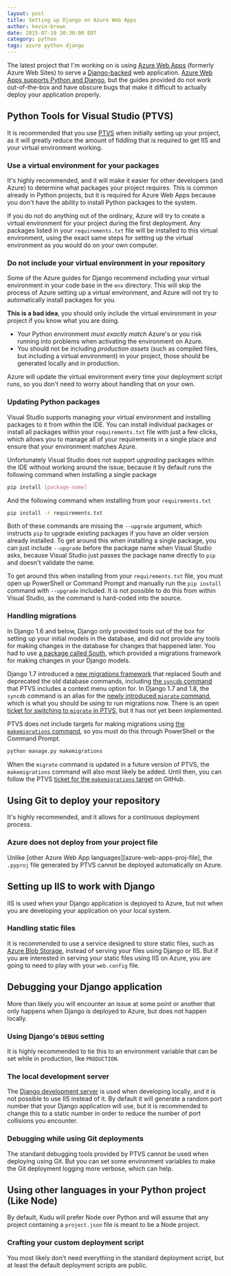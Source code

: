 ```yaml
---
layout: post
title: Setting up Django on Azure Web Apps
author: kevin-brown
date: 2015-07-10 20:30:00 EDT
category: python
tags: azure python django
---
```


The latest project that I'm working on is using [Azure Web Apps][azure-web-apps] (formerly Azure Web Sites) to serve a [Django-backed][django] web application. [Azure Web Apps supports Python and Django][azure-web-apps-django], but the guides provided do not work out-of-the-box and have obscure bugs that make it difficult to actually deploy your application properly.

## Python Tools for Visual Studio (PTVS)

It is recommended that you use [PTVS][ptvs] when initially setting up your project, as it will greatly reduce the amount of fiddling that is required to get IIS and your virtual environment working.

### Use a virtual environment for your packages

It's highly recommended, and it will make it easier for other developers (and Azure) to determine what packages your project requires. This is common already in Python projects, but it is required for Azure Web Apps because you don't have the ability to install Python packages to the system.

If you do not do anything out of the ordinary, Azure will try to create a virtual environment for your project during the first deployment. Any packages listed in your `requirements.txt` file will be installed to this virtual environment, using the exact same steps for setting up the virtual environment as you would do on your own computer.

### Do not include your virtual environment in your repository

Some of the Azure guides for Django recommend including your virtual environment in your code base in the `env` directory. This will skip the process of Azure setting up a virtual environment, and Azure will not try to automatically install packages for you.

**This is a bad idea**, you should only include the virtual environment in your project if you know what you are doing.

- Your Python environment _must exactly match_ Azure's or you risk running into problems when activating the environment on Azure.
- You should not be including _production assets_ (such as compiled files, but including a virtual environment) in your project, those should be generated locally and in production.

Azure will update the virtual environment every time your deployment script runs, so you don't need to worry about handling that on your own.

### Updating Python packages

Visual Studio supports managing your virtual environment and installing packages to it from within the IDE. You can install individual packages or install all packages within your `requirements.txt` file with just a few clicks, which allows you to manage all of your requirements in a single place and ensure that your environment matches Azure.

Unfortunately Visual Studio does not support _upgrading_ packages within the IDE without working around the issue, because it by default runs the following command when installing a single package

~~~ bash
pip install [package-name]
~~~

And the following command when installing from your `requirements.txt`

~~~ bash
pip install -r requirements.txt
~~~

Both of these commands are missing the `--upgrade` argument, which instructs `pip` to upgrade existing packages if you have an older version already installed. To get around this when installing a single package, you can just include `--upgrade` before the package name when Visual Studio asks, because Visual Studio just passes the package name directly to `pip` and doesn't validate the name.

To get around this when installing from your `requirements.txt` file, you must open up PowerShell or Command Prompt and manually run the `pip install` command with `--upgrade` included. It is not possible to do this from within Visual Studio, as the command is hard-coded into the source.

### Handling migrations

In Django 1.6 and below, Django only provided tools out of the box for setting up your initial models in the database, and did not provide any tools for making changes in the database for changes that happened later. You had to use [a package called South](http://south.aeracode.org/), which provided a migrations framework for making changes in your Django models.

Django 1.7 introduced a [new migrations framework][django-migrations] that replaced South and deprecated the old database commands, including [the `syncdb` command][django-manage-syncdb] that PTVS includes a context menu option for. In Django 1.7 and 1.8, the `syncdb` command is an alias for the [newly introduced `migrate` command][django-manage-migrate], which is what you should be using to run migrations now. There is an open [ticket for switching to `migrate` in PTVS][ptvs-issue-175], but it has not yet been implemented.

PTVS does not include targets for making migrations using [the `makemigrations` command][django-manage-makemigrations], so you must do this through PowerShell or the Command Prompt.

~~~ bash
python manage.py makemigrations
~~~

When the `migrate` command is updated in a future version of PTVS, the `makemigrations` command will also most likely be added. Until then, you can follow the PTVS [ticket for the `makemigrations` target][ptvs-issue-334] on GitHub.

## Using Git to deploy your repository

It's highly recommended, and it allows for a continuous deployment process.

### Azure does not deploy from your project file

Unlike [other Azure Web App languages][azure-web-apps-proj-file], the `.pyproj` file generated by PTVS cannot be deployed automatically on Azure.

## Setting up IIS to work with Django

IIS is used when your Django application is deployed to Azure, but not when you are developing your application on your local system.

### Handling static files

It is recommended to use a service designed to store static files, such as [Azure Blob Storage][azure-blob-storage], instead of serving your files using Django or IIS. But if you are interested in serving your static files using IIS on Azure, you are going to need to play with your `web.config` file.

## Debugging your Django application

More than likely you will encounter an issue at some point or another that only happens when Django is deployed to Azure, but does not happen locally.

### Using Django's `DEBUG` setting

It is highly recommended to tie this to an environment variable that can be set while in production, like `PRODUCTION`.

### The local development server

The [Django development server][django-dev-server] is used when developing locally, and it is not possible to use IIS instead of it. By default it will generate a random port number that your Django application will use, but it is recommended to change this to a static number in order to reduce the number of port collisions you encounter.

### Debugging while using Git deployments

The standard debugging tools provided by PTVS cannot be used when deploying using Git. But you can set some environment variables to make the Git deployment logging more verbose, which can help.

## Using other languages in your Python project (Like Node)

By default, Kudu will prefer Node over Python and will assume that any project containing a `project.json` file is meant to be a Node project.

### Crafting your custom deployment script

You most likely don't need everything in the standard deployment script, but at least the default deployment scripts are public.

[azure-blob-storage]: http://azure.microsoft.com/en-us/services/storage/blobs/
[azure-web-apps]: http://azure.microsoft.com/en-us/services/app-service/web/
[azure-web-apps-django]: https://azure.microsoft.com/en-us/documentation/articles/web-sites-python-create-deploy-django-app/
[django]: https://www.djangoproject.com/
[django-dev-server]: https://docs.djangoproject.com/en/1.8/ref/django-admin/#runserver-port-or-address-port
[django-manage-migrate]: https://docs.djangoproject.com/en/1.8/ref/django-admin/#django-admin-migrate
[django-manage-makemigrations]: https://docs.djangoproject.com/en/1.8/ref/django-admin/#django-admin-makemigrations
[django-manage-syncdb]: https://docs.djangoproject.com/en/1.8/ref/django-admin/#django-admin-syncdb
[django-migrations]: https://docs.djangoproject.com/en/dev/topics/migrations/
[ptvs]: http://microsoft.github.io/PTVS/
[ptvs-issue-175]: https://github.com/Microsoft/PTVS/issues/175
[ptvs-issue-334]: https://github.com/Microsoft/PTVS/issues/334

[azure-web-apps-git]: https://azure.microsoft.com/en-us/documentation/articles/web-sites-publish-source-control/
[django-debug-setting]: https://docs.djangoproject.com/en/1.8/ref/settings/#debug
[kudu]: https://github.com/projectkudu/kudu
[kudu-script]: https://github.com/projectkudu/kuduscript
